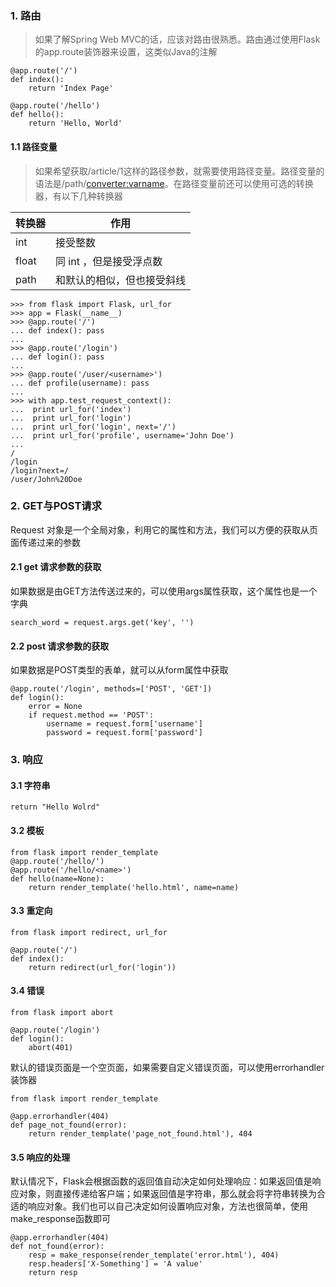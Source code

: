 ### 1. 路由
> 如果了解Spring Web MVC的话，应该对路由很熟悉。路由通过使用Flask的app.route装饰器来设置，这类似Java的注解

```
@app.route('/')
def index():
    return 'Index Page'

@app.route('/hello')
def hello():
    return 'Hello, World'
```

#### 1.1 路径变量
> 如果希望获取/article/1这样的路径参数，就需要使用路径变量。路径变量的语法是/path/<converter:varname>。在路径变量前还可以使用可选的转换器，有以下几种转换器

转换器 | 作用
---|---
int	|接受整数
float	|同 int ，但是接受浮点数
path	|和默认的相似，但也接受斜线

```
>>> from flask import Flask, url_for
>>> app = Flask(__name__)
>>> @app.route('/')
... def index(): pass
...
>>> @app.route('/login')
... def login(): pass
...
>>> @app.route('/user/<username>')
... def profile(username): pass
...
>>> with app.test_request_context():
...  print url_for('index')
...  print url_for('login')
...  print url_for('login', next='/')
...  print url_for('profile', username='John Doe')
...
/
/login
/login?next=/
/user/John%20Doe
```

### 2. GET与POST请求
Request 对象是一个全局对象，利用它的属性和方法，我们可以方便的获取从页面传递过来的参数
#### 2.1 get 请求参数的获取
如果数据是由GET方法传送过来的，可以使用args属性获取，这个属性也是一个字典

```
search_word = request.args.get('key', '')
```
#### 2.2 post 请求参数的获取
如果数据是POST类型的表单，就可以从form属性中获取
```
@app.route('/login', methods=['POST', 'GET'])
def login():
    error = None
    if request.method == 'POST':
        username = request.form['username']
        password = request.form['password']
```
### 3. 响应
#### 3.1 字符串
```
return "Hello Wolrd"
```
#### 3.2 模板
```
from flask import render_template
@app.route('/hello/')
@app.route('/hello/<name>')
def hello(name=None):
    return render_template('hello.html', name=name)
```
#### 3.3 重定向
```
from flask import redirect, url_for

@app.route('/')
def index():
    return redirect(url_for('login'))

```

#### 3.4 错误
```
from flask import abort

@app.route('/login')
def login():
    abort(401)
```
默认的错误页面是一个空页面，如果需要自定义错误页面，可以使用errorhandler装饰器
```
from flask import render_template

@app.errorhandler(404)
def page_not_found(error):
    return render_template('page_not_found.html'), 404
```

#### 3.5 响应的处理
默认情况下，Flask会根据函数的返回值自动决定如何处理响应：如果返回值是响应对象，则直接传递给客户端；如果返回值是字符串，那么就会将字符串转换为合适的响应对象。我们也可以自己决定如何设置响应对象，方法也很简单，使用make_response函数即可

```
@app.errorhandler(404)
def not_found(error):
    resp = make_response(render_template('error.html'), 404)
    resp.headers['X-Something'] = 'A value'
    return resp
```
